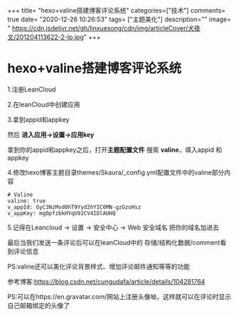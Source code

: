 +++
title= "hexo+valine搭建博客评论系统"
categories=["技术"]
comments= true
date= "2020-12-26 10:26:53"
tags= ["主题美化"]
description=""
image= " https://cdn.jsdelivr.net/gh/linxuesong/cdn/img/articleCover/犬夜叉/201204113622-2-lp.jpg"
+++
# hexo+valine搭建博客评论系统

1.注册LeanCloud

2.在leanCloud中创建应用

3.拿到appid和appkey

然后 **进入应用->设置->应用key**

拿到你的appid和appkey之后，打开**主题配置文件** 搜索 **valine**，填入appid 和 appkey

4.修改hexo博客主题目录themes/Skaura/_config.yml配置文件中的valine部分内容

```
# Valine
valine: true
v_appId: GyC3NzMvd0hT9Yyd2hYIC0MN-gzGzoHsz
v_appKey: mgOpfzbkHYqU92CV4IDlAUHQ
```

5.记得在Leancloud -> 设置 -> 安全中心 -> Web 安全域名 把你的域名加进去





最后当我们发送一条评论后可以在leanCloud中的   存储/结构化数据/comment看到评论信息



PS:valine还可以美化评论背景样式、增加评论邮件通知等等的功能

参考博客:https://blog.csdn.net/cungudafa/article/details/104281764

PS:可以在https://en.gravatar.com/网站上注册头像呦，这样就可以在评论时显示自己邮箱绑定的头像了